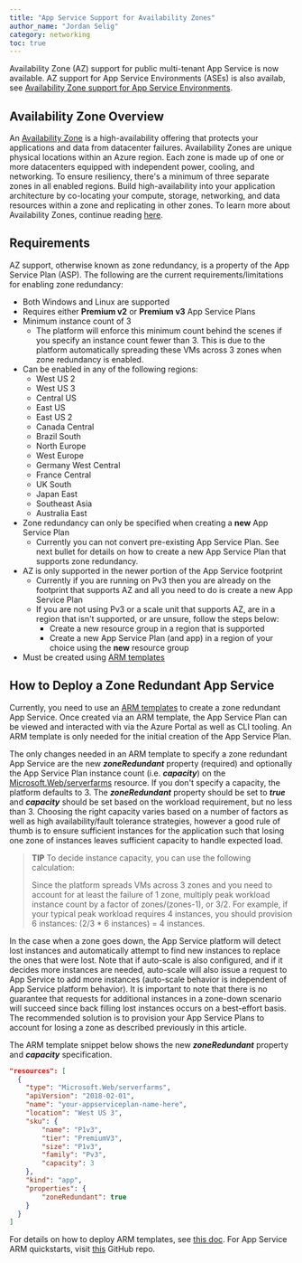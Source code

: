 ```yaml
---
title: "App Service Support for Availability Zones"
author_name: "Jordan Selig"
category: networking
toc: true
---
```


Availability Zone (AZ) support for public multi-tenant App Service is now available. AZ support for App Service Environments (ASEs) is also availab, see [Availability Zone support for App Service Environments](https://docs.microsoft.com/azure/app-service/environment/zone-redundancy).

## Availability Zone Overview

An [Availability Zone](https://docs.microsoft.com/azure/availability-zones/az-overview#availability-zones) is a high-availability offering that protects your applications and data from datacenter failures. Availability Zones are unique physical locations within an Azure region. Each zone is made up of one or more datacenters equipped with independent power, cooling, and networking. To ensure resiliency, there's a minimum of three separate zones in all enabled regions. Build high-availability into your application architecture by co-locating your compute, storage, networking, and data resources within a zone and replicating in other zones. To learn more about Availability Zones, continue reading [here](https://azure.microsoft.com/en-us/global-infrastructure/availability-zones/#overview).

## Requirements

AZ support, otherwise known as zone redundancy, is a property of the App Service Plan (ASP). The following are the current requirements/limitations for enabling zone redundancy:

- Both Windows and Linux are supported
- Requires either **Premium v2** or **Premium v3** App Service Plans
- Minimum instance count of 3
  - The platform will enforce this minimum count behind the scenes if you specify an instance count fewer than 3. This is due to the platform automatically spreading these VMs across 3 zones when zone redundancy is enabled.
- Can be enabled in any of the following regions:
  - West US 2
  - West US 3
  - Central US
  - East US
  - East US 2
  - Canada Central
  - Brazil South
  - North Europe
  - West Europe
  - Germany West Central
  - France Central
  - UK South
  - Japan East
  - Southeast Asia
  - Australia East
- Zone redundancy can only be specified when creating a **new** App Service Plan
  - Currently you can not convert pre-existing App Service Plan. See next bullet for details on how to create a new App Service Plan that supports zone redundancy.
- AZ is only supported in the newer portion of the App Service footprint
  - Currently if you are running on Pv3 then you are already on the footprint that supports AZ and all you need to do is create a new App Service Plan
  - If you are not using Pv3 or a scale unit that supports AZ, are in a region that isn't supported, or are unsure, follow the steps below:
    - Create a new resource group in a region that is supported
    - Create a new App Service Plan (and app) in a region of your choice using the **new** resource group
- Must be created using [ARM templates](https://docs.microsoft.com/azure/azure-resource-manager/templates/)

## How to Deploy a Zone Redundant App Service

Currently, you need to use an [ARM templates](https://docs.microsoft.com/azure/azure-resource-manager/templates/) to create a zone redundant App Service. Once created via an ARM template, the App Service Plan can be viewed and interacted with via the Azure Portal as well as CLI tooling. An ARM template is only needed for the initial creation of the App Service Plan.

The only changes needed in an ARM template to specify a zone redundant App Service are the new ***zoneRedundant*** property (required) and optionally the App Service Plan instance count (i.e. ***capacity***) on the [Microsoft.Web/serverfarms](https://docs.microsoft.com/azure/templates/microsoft.web/2018-02-01/serverfarms?tabs=json) resource. If you don't specify a capacity, the platform defaults to 3. The ***zoneRedundant*** property should be set to ***true*** and ***capacity*** should be set based on the workload requirement, but no less than 3. Choosing the right capacity varies based on a number of factors as well as high availability/fault tolerance strategies, however a good rule of thumb is to ensure sufficient instances for the application such that losing one zone of instances leaves sufficient capacity to handle expected load.

> **TIP**
> To decide instance capacity, you can use the following calculation:
>
> Since the platform spreads VMs across 3 zones and you need to account for at least the failure of 1 zone, multiply peak workload instance count by a factor of zones/(zones-1), or 3/2. For example, if your typical peak workload requires 4 instances, you should provision 6 instances: (2/3 * 6 instances) = 4 instances.
> 

In the case when a zone goes down, the App Service platform will detect lost instances and automatically attempt to find new instances to replace the ones that were lost. Note that if auto-scale is also configured, and if it decides more instances are needed, auto-scale will also issue a request to App Service to add more instances (auto-scale behavior is independent of App Service platform behavior). It is important to note that there is no guarantee that requests for additional instances in a zone-down scenario will succeed since back filling lost instances occurs on a best-effort basis. The recommended solution is to provision your App Service Plans to account for losing a zone as described previously in this article.

The ARM template snippet below shows the new ***zoneRedundant*** property and ***capacity*** specification.

```json
"resources": [
  {
    "type": "Microsoft.Web/serverfarms",
    "apiVersion": "2018-02-01",
    "name": "your-appserviceplan-name-here",
    "location": "West US 3",
    "sku": {
        "name": "P1v3",
        "tier": "PremiumV3",
        "size": "P1v3",
        "family": "Pv3",
        "capacity": 3
    },
    "kind": "app",
    "properties": {
        "zoneRedundant": true
    }
  }
]
```

For details on how to deploy ARM templates, see [this doc](https://docs.microsoft.com/en-us/azure/azure-resource-manager/templates/quickstart-create-templates-use-visual-studio-code?tabs=CLI). For App Service ARM quickstarts, visit [this](https://github.com/Azure/azure-quickstart-templates/tree/master/quickstarts/microsoft.web) GitHub repo.
